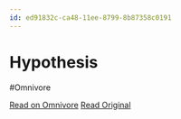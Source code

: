 ```yaml
---
id: ed91832c-ca48-11ee-8799-8b87358c0191
---
```


# Hypothesis
#Omnivore

[Read on Omnivore](https://omnivore.app/me/hypothesis-18da18ecc56)
[Read Original](https://hypothes.is/a/CYm5wspFEe6pOruAM7cNJQ)

